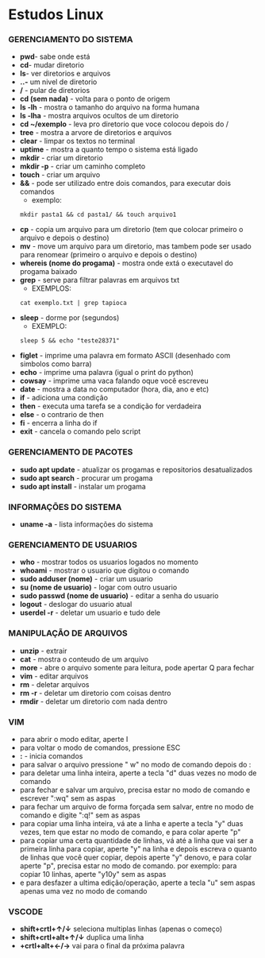 # Estudos Linux
### GERENCIAMENTO DO SISTEMA 

- **pwd**- sabe onde está
- **cd**- mudar diretorio
- **ls**- ver diretorios e arquivos
- **..-** um nivel de diretorio
- **/** - pular de diretorios 
- **cd (sem nada)** - volta para o ponto de origem
- **ls  -lh** - mostra o tamanho do arquivo na forma humana
- **ls  -lha** - mostra arquivos ocultos de um diretorio
- **cd ~/exemplo** - leva pro diretorio que voce colocou depois do /
- **tree** - mostra a arvore de diretorios e arquivos
- **clear** - limpar os textos no terminal
- **uptime** - mostra a quanto tempo o sistema está ligado
- **mkdir** - criar um diretorio
- **mkdir -p** - criar um caminho completo
- **touch** - criar um arquivo
- **&&** - pode ser utilizado entre dois comandos, para executar dois comandos
    - exemplo: 
    ```
    mkdir pasta1 && cd pasta1/ && touch arquivo1
    ```
- **cp** - copia um arquivo para um diretorio (tem que colocar primeiro o arquivo e depois o destino)
- **mv** - move um arquivo para um diretorio, mas tambem pode ser usado para renomear (primeiro o arquivo e depois o destino)
- **whereis (nome do progama)** - mostra onde extá o executavel do progama baixado
- **grep** - serve para filtrar palavras em arquivos txt
    - EXEMPLOS:
    ```
    cat exemplo.txt | grep tapioca
    ``` 
- **sleep** - dorme por (segundos)
    - EXEMPLO:
    ```
    sleep 5 && echo "teste28371"
    ```
- **figlet** - imprime uma palavra em formato ASCII (desenhado com simbolos como barra)
- **echo** - imprime uma palavra (igual o print do python)
- **cowsay** - imprime uma vaca falando oque você escreveu
- **date** - mostra a data no computador (hora, dia, ano e etc)
- **if** - adiciona uma condição
- **then** - executa uma tarefa se a condição for verdadeira
- **else** - o contrario de then
- **fi** - encerra a linha do if
- **exit** - cancela o comando pelo script

### GERENCIAMENTO DE PACOTES

- **sudo apt update** - atualizar os progamas e repositorios desatualizados
- **sudo apt search** - procurar um progama
- **sudo apt install** - instalar um progama

### INFORMAÇÕES DO SISTEMA

- **uname -a** - lista informações do sistema 

### GERENCIAMENTO DE USUARIOS

- **who** - mostrar todos os usuarios logados no momento
- **whoami** - mostrar o usuario que digitou o comando 
- **sudo adduser (nome)** - criar um usuario
- **su (nome de usuario)** - logar com outro usuario
- **sudo passwd (nome de usuario)** - editar a senha do usuario
- **logout** - deslogar do usuario atual
- **userdel -r** - deletar um usuario e tudo dele

### MANIPULAÇÃO DE ARQUIVOS

- **unzip** - extrair
- **cat** - mostra o conteudo de um arquivo
- **more** - abre o arquivo somente para leitura, pode apertar Q para fechar
- **vim** - editar arquivos
- **rm** - deletar arquivos
- **rm -r** - deletar um diretorio com coisas dentro
- **rmdir** - deletar um diretorio com nada dentro

### VIM

- para abrir o modo editar, aperte I
- para voltar o modo de comandos, pressione ESC
- **:** - inicia comandos
- para salvar o arquivo pressione " w" no modo de comando depois do :
- para deletar uma linha inteira, aperte a tecla "d" duas vezes no modo de comando
- para fechar e salvar um arquivo, precisa estar no modo de comando e escrever ":wq" sem as aspas
- para fechar um arquivo de forma forçada sem salvar, entre no modo de comando e digite ":q!" sem as aspas
- para copiar uma linha inteira, vá ate a linha e aperte a tecla "y" duas vezes, tem que estar no modo de comando, e para colar aperte "p"
- para copiar uma certa quantidade de linhas, vá até a linha que vai ser a primeira linha para copiar, aperte "y" na linha e depois escreva o quanto de linhas que você quer copiar, depois aperte "y" denovo, e para colar aperte "p", precisa estar no modo de comando. por exemplo: para copiar 10 linhas, aperte "y10y" sem as aspas
- e para desfazer a ultima edição/operação, aperte a tecla "u" sem aspas apenas uma vez no modo de comando

### VSCODE

- **shift+crtl+↑/↓** seleciona multiplas linhas (apenas o começo)
- **shift+crtl+alt+↑/↓** duplica uma linha
- **+crtl+alt+←/→** vai para o final da próxima palavra
